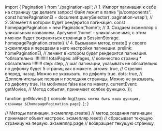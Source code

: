 import { Pagination } from './pagination-api'; // 1. Импорт пагинации к себе на страницу где делаете запрос! Файл лежит в папке "js/components".
const homePaginationEl = document.querySelector('.pagination-wrap'); // 2. Элемент в котором  будет рендерится пагинация.
const homepagePagination = new Pagination('home'); // 3. Создаем экземпляр с уникальным названием. Аргумент 'home' - уникальное имя, с этим именем будет сохраняться страница в SessionStorage.
homepagePagination.create({ // 4. Вызываем метод create() у своего экземпляра и передаем в него настройки пагинации.
  prelink: homePaginationEl,   //  лемент в котором  будет рендерится пагинация. *обязательно !!!!!!!!!!!
  totalPages: allPages,        //  количество страниц * обязательно !!!!!!!!
  step: step,                  //  шаг пагинации, указывать не обязательно по дефолку будет  5 страниц как в макете.
  arrows: true,                //  Стрелки вперед, назад. Можно не указывать, по дефолту true.
  dots: true,                  //  Допполнительные первая и последняя страницы, Можно не указывать, по дефолту true. На мобилках false как по макету.
  currentEvent: getMovies,     //  Mетод события, принимает колбек функцию.
});

function getMovies() {
  console.log(`Здесь могла быть ваша функция, страница ${homepagePagination.page}.`);
}

// Методы пагинации.
экзмепляр.create()  // метод создания пагинации принимает объект настроек.
экзмепляр.reset() // сбрасывает текущую страницу на первую.
экзмепляр.page // возвращает текущую страницу
